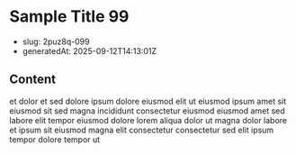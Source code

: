 # Sample Title 99

- slug: 2puz8q-099
- generatedAt: 2025-09-12T14:13:01Z

## Content
et dolor et sed dolore ipsum dolore eiusmod elit ut eiusmod ipsum amet sit eiusmod sit sed magna incididunt consectetur eiusmod eiusmod amet sed labore elit tempor eiusmod dolore lorem aliqua dolor ut magna dolor labore et ipsum sit eiusmod magna elit consectetur consectetur sed elit ipsum tempor dolore tempor ut
